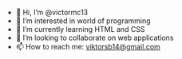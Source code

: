 - 👋 Hi, I’m @victormc13
- 👀 I’m interested in world of programming
- 🌱 I’m currently learning HTML and CSS
- 💞️ I’m looking to collaborate on web applications
- 📫 How to reach me: viktorsb14@gmail.com

<!---
victormc13/victormc13 is a ✨ special ✨ repository because its `README.md` (this file) appears on your GitHub profile.
You can click the Preview link to take a look at your changes.
--->
